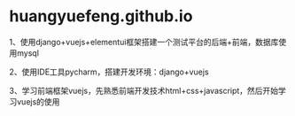 # huangyuefeng.github.io
1、使用django+vuejs+elementui框架搭建一个测试平台的后端+前端，数据库使用mysql

2、使用IDE工具pycharm，搭建开发环境：django+vuejs

3、学习前端框架vuejs，先熟悉前端开发技术html+css+javascript，然后开始学习vuejs的使用
